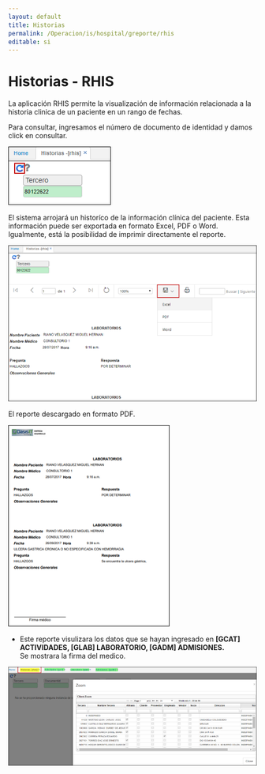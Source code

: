 ```yaml
---
layout: default
title: Historias
permalink: /Operacion/is/hospital/greporte/rhis
editable: si
---
```


# Historias - RHIS

La aplicación RHIS permite la visualización de información relacionada a la historia clinica de un paciente en un rango de fechas.  

Para consultar, ingresamos el número de documento de identidad y damos click en consultar.  

![](rhis.png)

El sistema arrojará un historíco de la información clínica del paciente. Esta información puede ser exportada en formato Excel, PDF o Word. Igualmente, está la posibilidad de imprimir directamente el reporte.  

![](rhis1.png)

El reporte descargado en formato PDF.  

![](rhis2.png)

- Este reporte visulizara los datos que se hayan ingresado en **[GCAT] ACTIVIDADES, [GLAB] LABORATORIO, [GADM] ADMISIONES.**  
Se mostrara la firma del medico.

![](rhis3.png)



